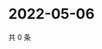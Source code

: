 # 2022-05-06

共 0 条

<!-- BEGIN WEIBO -->
<!-- 最后更新时间 Fri May 06 2022 08:25:15 GMT+0800 (China Standard Time) -->

<!-- END WEIBO -->
